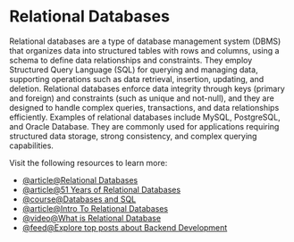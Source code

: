 # Relational Databases

Relational databases are a type of database management system (DBMS) that organizes data into structured tables with rows and columns, using a schema to define data relationships and constraints. They employ Structured Query Language (SQL) for querying and managing data, supporting operations such as data retrieval, insertion, updating, and deletion. Relational databases enforce data integrity through keys (primary and foreign) and constraints (such as unique and not-null), and they are designed to handle complex queries, transactions, and data relationships efficiently. Examples of relational databases include MySQL, PostgreSQL, and Oracle Database. They are commonly used for applications requiring structured data storage, strong consistency, and complex querying capabilities.

Visit the following resources to learn more:

- [@article@Relational Databases](https://www.ibm.com/cloud/learn/relational-databases)
- [@article@51 Years of Relational Databases](https://learnsql.com/blog/codd-article-databases/)
- [@course@Databases and SQL](https://www.edx.org/course/databases-5-sql)
- [@article@Intro To Relational Databases](https://www.udacity.com/course/intro-to-relational-databases--ud197)
- [@video@What is Relational Database](https://youtu.be/OqjJjpjDRLc)
- [@feed@Explore top posts about Backend Development](https://app.daily.dev/tags/backend?ref=roadmapsh)

